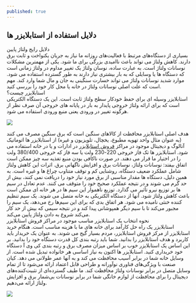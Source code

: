 ```yaml
---
published: true
---
```

## دلایل استفاده از استابلایزر ها
دلایل رایج ولتاژ پایین<br>
بسیاری از دستگاه‌های مرتبط با فعالیت‌های روزانه ما نیاز به جریان یکنواخت و ثابت برق دارند. کاهش ولتاژ می تواند باعث ناامیدی بزرگی برای ما شود.
یکی از مهمترین مشکلات نوسانات ولتاژ است.
به عبارت ساده، نوسان ولتاژ یک تغییر مداوم در ولتاژ زمانی است که دستگاه ها یا وسایلی که به بار بیشتری نیاز دارند به طور گسترده استفاده می شود. موارد شدید نوسانات ولتاژ می تواند خسارت سنگینی به جان و مال شما وارد کند. مهم است که علت اصلی نوسانات ولتاژ در خانه یا محل کار خود را بررسی کنید.<br>
استابلایزر چیست؟<br>
استابلایزر وسیله ای برای حفظ خودکار سطح ولتاژ ثابت است.
این یک دستگاه الکتریکی است که برای ارائه ولتاژ خروجی پایدار به بار در پایانه های خروجی آن صرف نظر از هرگونه تغییر در ورودی یعنی منبع ورودی استفاده می شود.

![](https://kianups.ir/wp-content/uploads/2020/05/9001755031-3F-2048x1495.jpg)

هدف اصلی استابلایزر محافظت از کالاهای سنگین است که برق سنگین مصرف می کنند (به عنوان مثال واحد تهویه مطبوع، یخچال، تلویزیون و غیره)
 از استابلایزر ها اتوماتیک آنالوگ و دیجیتال موجود در مراکز [فروش استابلایزر](https://kianups.ir/stabilizer/) در ادارات و یا در خانه استفاده می شود.
استابلایزر ها تک فاز خروجی 220-230 ولت یا سه فاز که خروجی 380/400 ولت را در اختیار ما قرار می دهند.
در صورت ناکافی بودن منبع تغذیه سه چیز ممکن است اتفاق بیفتد: نوسانات ولتاژ، نوسانات برق و افزایش ناگهانی برق. اثرات این کاهش ولتاژ شامل عملکرد ضعیف دستگاه، روشنایی کم و توقف متناوب چراغ ها و غیره است. به همین دلیل، دستگاه ها مقدار مناسبی از برق مورد نیاز خود را دریافت نمی کنند، بیش از حد گرم می شوند و در نتیجه عملکرد صحیح خود را متوقف می کنند.
عدم تعادل در سیم ها بر توزیع نیرو تأثیر می گذارد.
توزیع ناهموار این سیم ها در هر خانه ای ممکن است باعث کاهش ولتاژ شود.
آنها از دستگاه الکتریکی به خانه متصل می شوند.
یک سیم تنظیم کننده خنثی نامیده می شود.
هر اتفاق بدی که برای این سیم‌ها رخ می‌دهد، یک سیم را مجبور می‌کند تا با سیم دیگر همپوشانی پیدا کند و در نتیجه سیمی که بیش از حد کار می‌کند شروع به دادن ولتاژ پایین می‌کند.<br>
نحوه انتخاب یک استابلایزر مناسب موجود در مراکز فروش استابلایزر<br>
استابلایزر یک راه حل کارآمد برای خانه های ما با هزینه مناسب است.
هنگام خرید استابلایزر از مرکز فروش استابلایزر، مردم بسیار گیج می شوند.
به عنوان یک خریدار باید کاربرد و هدف استابلایزر را بدانید. شما باید رتبه بندی کل قدرت دستگاه خود را بدانید. بر این اساس یک استابلایزر خوب بر اساس میزان مصرف برق و رتبه بندی کی وی آ دستگاه خود خریداری کنید.
استابلایزر ها اکنون به نیاز اساسی هر خانواده تبدیل شده است. از وسایل خانه شما در برابر آسیب محافظت می کند و به آنها عمر طولانی می دهد. کیان صنعت با ویژگی‌های فناوری نوآورانه و طراحی قابل اعتماد ارائه می‌شود تا از تمام وسایل متصل در برابر نوسانات ولتاژ محافظت کند. ما طیف گسترده‌ای از تثبیت‌کننده‌های دیجیتال را برای محافظت از لوازم خانگی شما در برابر نوسانات بی‌شمار برق و افزایش ولتاژ ارائه می‌دهیم.

![](https://kianups.ir/wp-content/uploads/2022/08/%D9%81%D8%B1%D9%82-%D8%A7%D8%B3%D8%AA%D8%A7%D8%A8%D9%84%D8%A7%DB%8C%D8%B2%D8%B1-%D8%A8%D8%A7-%D9%85%D8%AD%D8%A7%D9%81%D8%B8-%D8%A8%D8%B1%D9%82.jpg)
